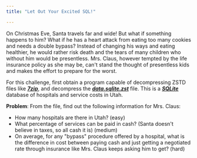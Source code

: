 ```yaml
---
title: "Let Out Your Excited SQL!"

---
```

On Christmas Eve, Santa travels far and wide! But what if something happens to him? What if he has a heart attack from eating too many cookies and needs a double bypass? Instead of changing his ways and eating healthier, he would rather risk death and the tears of many children who without him would be presentless. Mrs. Claus, however tempted by the life insurance policy as she may be, can't stand the thought of presentless kids and makes the effort to prepare for the worst.

For this challenge, first obtain a program capable of decompressing ZSTD files like ***[7zip](https://www.7-zip.org/)***, and decompress the ***[data.sqlite.zst](./data.sqlite.zst)*** file. This is a ***[SQLite](https://www.sqlite.org/download.html)*** database of hospitals and service costs in Utah.

**Problem**: From the file, find out the following information for Mrs. Claus:

- How many hospitals are there in Utah? (easy)
- What percentage of services can be paid in cash? (Santa doesn't believe in taxes, so all cash it is) (medium)
- On average, for any "bypass" procedure offered by a hospital, what is the difference in cost between paying cash and just getting a negotiated rate through insurance like Mrs. Claus keeps asking him to get? (hard)
